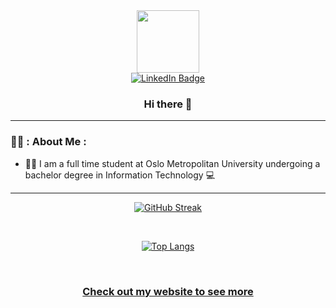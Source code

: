 
 <div id="header" align="center">
  <!--Eyes-->
   <img src="https://media.giphy.com/media/FkdU6Or6txxpPdOsL8/giphy.gif" width="100"/>

  <!--Badge-->
 <div id="badges">
   <a href="https://www.linkedin.com/in/ole-jørgen-knoph-53217620a/">
     <img src="https://img.shields.io/badge/LinkedIn-blue?style=for-the-badge&logo=linkedin&logoColor=white" alt="LinkedIn Badge"/>
   </a>
 </div>
 
 ### Hi there 👋
 
</div>

<hr>

### 👨‍💻 : About Me :
- 👨‍🎓 I am a full time student at Oslo Metropolitan University undergoing a bachelor degree in Information Technology  💻

<hr>

<div align="center">
 
[![GitHub Streak](http://github-readme-streak-stats.herokuapp.com?user=OleJorgenKnoph&theme=blueberry_duo&hide_border=true)](https://git.io/streak-stats)

 <br> 
 
[![Top Langs](https://github-readme-stats.vercel.app/api/top-langs/?username=OleJorgenKnoph&layout=compact&theme=vision-friendly-dark)](https://github.com/OleJorgenKnoph/github-readme-stats)
 
 <br>
 
 ### [Check out my website to see more](ojknoph.com)

</div>




<!--
**OleJorgenKnoph/OleJorgenKnoph** is a ✨ _special_ ✨ repository because its `README.md` (this file) appears on your GitHub profile.

Here are some ideas to get you started:

- 🔭 I’m currently working on ...
- 🌱 I’m currently learning ...
- 👯 I’m looking to collaborate on ...
- 🤔 I’m looking for help with ...
- 💬 Ask me about ...
- 📫 How to reach me: ...
- 😄 Pronouns: ...
- ⚡ Fun fact: ...
-->
